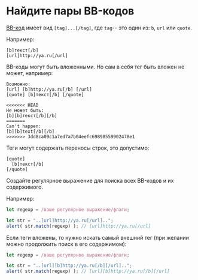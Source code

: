# Найдите пары BB-кодов

[BB-код](https://ru.wikipedia.org/wiki/BBCode) имеет вид `[tag]...[/tag]`, где `tag`-- это один из: `b`, `url` или `quote`.

Например:
```
[b]текст[/b]
[url]http://ya.ru[/url]
```

BB-коды могут быть вложенными. Но сам в себя тег быть вложен не может, например:

```
Возможно:
[url] [b]http://ya.ru[/b] [/url]
[quote] [b]текст[/b] [/quote]

<<<<<<< HEAD
Не может быть:
[b][b]текст[/b][/b]
=======
Can't happen:
[b][b]text[/b][/b]
>>>>>>> 3dd8ca09c1a7ed7a7b04eefc69898559902478e1
```

Теги могут содержать переносы строк, это допустимо:

```
[quote]
  [b]текст[/b]
[/quote]
```

Создайте регулярное выражение для поиска всех BB-кодов и их содержимого.

Например:

```js
let regexp = /ваше регулярное выражение/флаги;

let str = "..[url]http://ya.ru[/url]..";
alert( str.match(regexp) ); // [url]http://ya.ru[/url]
```

Если теги вложены, то нужно искать самый внешний тег (при желании можно продолжить поиск в его содержимом):

```js
let regexp = /ваше регулярное выражение/флаги;

let str = "..[url][b]http://ya.ru[/b][/url]..";
alert( str.match(regexp) ); // [url][b]http://ya.ru[/b][/url]
```
